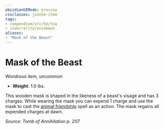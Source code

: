 ```yaml
---
obsidianUIMode: preview
cssclasses: json5e-item
tags:
- compendium/src/5e/toa
- item/rarity/uncommon
aliases: 
- "Mask of the Beast"
---
```

# Mask of the Beast
*Wondrous item, uncommon*  

- **Weight**: 1.0 lbs.

This wooden mask is shaped in the likeness of a beast's visage and has 3 charges. While wearing the mask you can expend 1 charge and use the mask to cast the [animal friendship](Mechanics/spells/animal-friendship.md) spell as an action. The mask regains all expended charges at dawn.

*Source: Tomb of Annihilation p. 207*